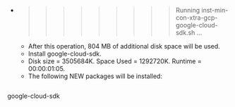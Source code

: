 * >>>>>>>>> Running inst-min-con-xtra-gcp-google-cloud-sdk.sh ...
  * After this operation, 804 MB of additional disk space will be used.
  * Install google-cloud-sdk.
  * Disk size = 3505684K. Space Used = 1292720K. Runtime = 00:00:01:05.
  * The following NEW packages will be installed:
  ```bash
google-cloud-sdk
  ```
